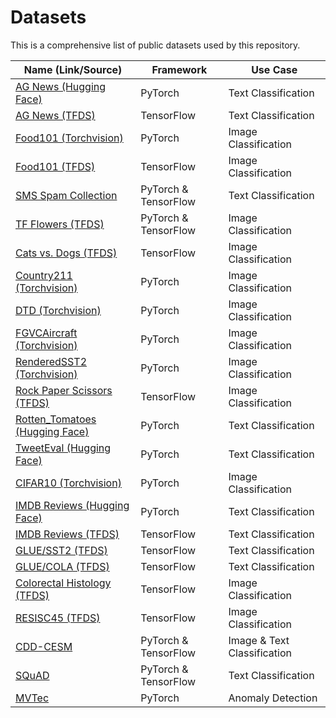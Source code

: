 # Datasets

This is a comprehensive list of public datasets used by this repository.

| Name (Link/Source) | Framework | Use Case |
|--------------------| --------- | -------- |
| [AG News (Hugging Face)](https://huggingface.co/datasets/ag_news) | PyTorch | Text Classification |
| [AG News (TFDS)](https://www.tensorflow.org/datasets/catalog/ag_news_subset) | TensorFlow | Text Classification |
| [Food101 (Torchvision)](https://pytorch.org/vision/stable/generated/torchvision.datasets.Food101.html#torchvision.datasets.Food101) | PyTorch | Image Classification |
| [Food101 (TFDS)](https://www.tensorflow.org/datasets/catalog/food101) | TensorFlow | Image Classification |
| [SMS Spam Collection](https://archive.ics.uci.edu/dataset/228/sms+spam+collection) | PyTorch & TensorFlow | Text Classification |
| [TF Flowers (TFDS)](https://www.tensorflow.org/datasets/catalog/tf_flowers) |  PyTorch & TensorFlow | Image Classification |
| [Cats vs. Dogs (TFDS)](https://www.tensorflow.org/datasets/catalog/cats_vs_dogs) |  TensorFlow | Image Classification |
| [Country211 (Torchvision)](https://pytorch.org/vision/stable/generated/torchvision.datasets.Country211.html#torchvision.datasets.Country211) | PyTorch | Image Classification |
| [DTD (Torchvision)](https://pytorch.org/vision/stable/generated/torchvision.datasets.DTD.html#torchvision.datasets.DTD) | PyTorch | Image Classification |
| [FGVCAircraft (Torchvision)](https://pytorch.org/vision/stable/generated/torchvision.datasets.FGVCAircraft.html#torchvision.datasets.FGVCAircraft) | PyTorch | Image Classification |
| [RenderedSST2 (Torchvision)](https://pytorch.org/vision/stable/generated/torchvision.datasets.RenderedSST2.html#torchvision.datasets.RenderedSST2) | PyTorch | Image Classification |
| [Rock Paper Scissors (TFDS)](https://www.tensorflow.org/datasets/catalog/rock_paper_scissors) |  TensorFlow | Image Classification |
| [Rotten_Tomatoes (Hugging Face)](https://huggingface.co/datasets/rotten_tomatoes) | PyTorch | Text Classification |
| [TweetEval (Hugging Face)](https://huggingface.co/datasets/tweet_eval) | PyTorch | Text Classification |
| [CIFAR10 (Torchvision)](https://pytorch.org/vision/stable/generated/torchvision.datasets.CIFAR10.html#torchvision.datasets.CIFAR10) |  PyTorch | Image Classification |
| [IMDB Reviews (Hugging Face)](https://huggingface.co/datasets/imdb) | PyTorch | Text Classification |
| [IMDB Reviews (TFDS)](https://www.tensorflow.org/datasets/catalog/imdb_reviews) | TensorFlow | Text Classification |
| [GLUE/SST2 (TFDS)](https://www.tensorflow.org/datasets/catalog/glue#gluesst2) |  TensorFlow | Text Classification |
| [GLUE/COLA (TFDS)](https://www.tensorflow.org/datasets/catalog/glue#gluecola_default_config) |  TensorFlow | Text Classification |
| [Colorectal Histology (TFDS)](https://www.tensorflow.org/datasets/catalog/colorectal_histology) |  TensorFlow | Image Classification |
| [RESISC45 (TFDS)](https://www.tensorflow.org/datasets/catalog/resisc45) |  TensorFlow | Image Classification |
| [CDD-CESM](https://wiki.cancerimagingarchive.net/pages/viewpage.action?pageId=109379611) |  PyTorch & TensorFlow | Image & Text Classification |
| [SQuAD](https://rajpurkar.github.io/SQuAD-explorer/) |  PyTorch & TensorFlow | Text Classification |
| [MVTec](https://www.mvtec.com/company/research/datasets/mvtec-ad) |  PyTorch | Anomaly Detection |
